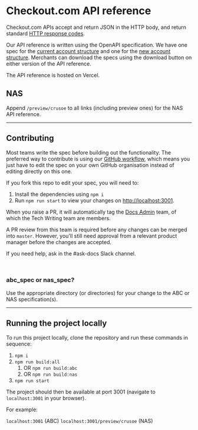 # Checkout.com API reference

Checkout.com APIs accept and return JSON in the HTTP body, and return
standard [HTTP response codes](https://www.checkout.com/docs/resources/codes/http-response-codes).

Our API reference is written using the OpenAPI specification. We have one spec for
the [current account structure](https://api-reference.checkout.com/) and one for
the [new account structure](https://api-reference.checkout.com/preview/crusoe). Merchants can download the specs using
the download button on either version of the API reference.

The API reference is hosted on Vercel.

## NAS

Append `/preview/crusoe` to all links (including preview ones) for the NAS API reference.

---

## Contributing

Most teams write the spec before building out the functionality. The preferred way to contribute is using
our [GitHub workflow](https://checkout.atlassian.net/wiki/spaces/PD/pages/4844781738/GitHub+Actions+for+API+Ref), which
means you just have to edit the spec on your own GitHub organisation instead of editing directly on this one.

If you fork this repo to edit your spec, you will need to:

1. Install the dependencies using `npm i`
2. Run `npm run start` to view your changes on [http://localhost:3001](http://localhost:3001).

When you raise a PR, it will automatically tag
the [Docs Admin](https://github.com/orgs/checkout/teams/docs-admin/members) team, of which the Tech Writing team are members.

A PR review from this team is required before any changes can be merged into `master`. However, you'll still need approval from a relevant product manager before the changes are accepted. 

If you need help, ask in the #ask-docs Slack channel.

<br>

### abc_spec or nas_spec?

Use the appropriate directory (or directories) for your change to the ABC or NAS specification(s).

---

## Running the project locally

To run this project locally, clone the repository and run these commands in sequence:

1. `npm i`
2. `npm run build:all`
    1. OR `npm run build:abc`
    2. OR `npm run build:nas`
3. `npm run start`

The project should then be available at port 3001 (navigate to `localhost:3001` in your browser).

For example:

`localhost:3001` (ABC)
`localhost:3001/preview/crusoe` (NAS)
